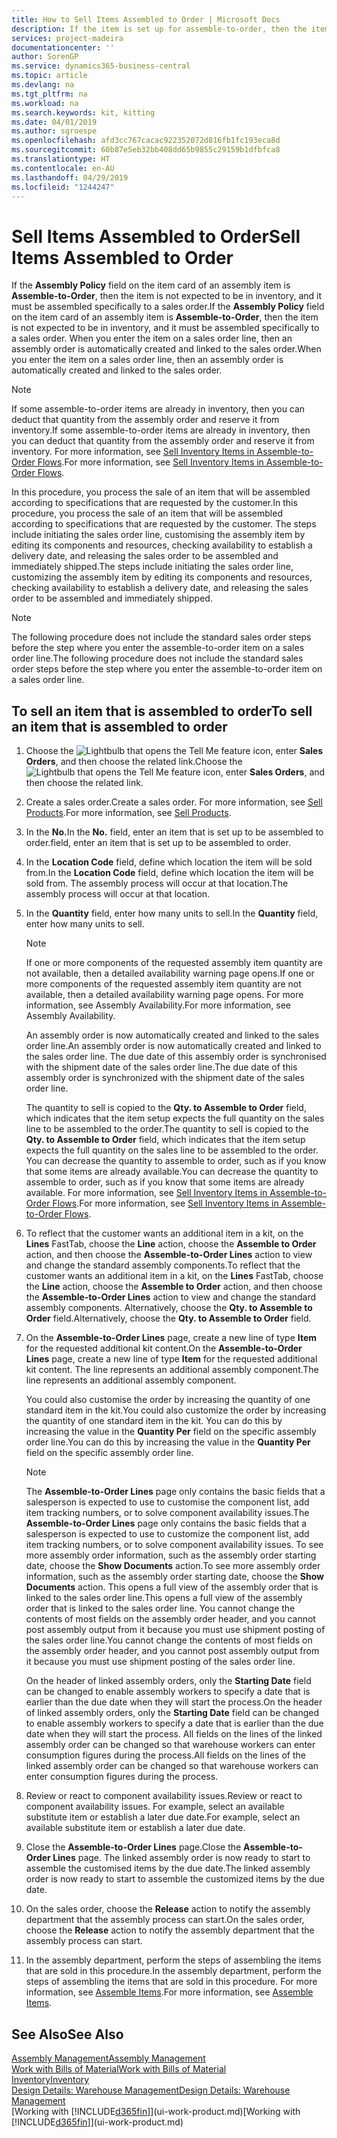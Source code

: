 ```yaml
---
title: How to Sell Items Assembled to Order | Microsoft Docs
description: If the item is set up for assemble-to-order, then the item is not expected to be in inventory, and it must be assembled specifically to a sales order. When you enter the item on a sales order line, then an assembly order is automatically created and linked to the sales order.
services: project-madeira
documentationcenter: ''
author: SorenGP
ms.service: dynamics365-business-central
ms.topic: article
ms.devlang: na
ms.tgt_pltfrm: na
ms.workload: na
ms.search.keywords: kit, kitting
ms.date: 04/01/2019
ms.author: sgroespe
ms.openlocfilehash: afd3cc767cacac922352072d816fb1fc193eca8d
ms.sourcegitcommit: 60b87e5eb32bb408dd65b9855c29159b1dfbfca8
ms.translationtype: HT
ms.contentlocale: en-AU
ms.lasthandoff: 04/29/2019
ms.locfileid: "1244247"
---
```

# <a name="sell-items-assembled-to-order"></a><span data-ttu-id="ef7b7-104">Sell Items Assembled to Order</span><span class="sxs-lookup"><span data-stu-id="ef7b7-104">Sell Items Assembled to Order</span></span>
<span data-ttu-id="ef7b7-105">If the **Assembly Policy** field on the item card of an assembly item is **Assemble-to-Order**, then the item is not expected to be in inventory, and it must be assembled specifically to a sales order.</span><span class="sxs-lookup"><span data-stu-id="ef7b7-105">If the **Assembly Policy** field on the item card of an assembly item is **Assemble-to-Order**, then the item is not expected to be in inventory, and it must be assembled specifically to a sales order.</span></span> <span data-ttu-id="ef7b7-106">When you enter the item on a sales order line, then an assembly order is automatically created and linked to the sales order.</span><span class="sxs-lookup"><span data-stu-id="ef7b7-106">When you enter the item on a sales order line, then an assembly order is automatically created and linked to the sales order.</span></span>  

> [!NOTE]  
>  <span data-ttu-id="ef7b7-107">If some assemble-to-order items are already in inventory, then you can deduct that quantity from the assembly order and reserve it from inventory.</span><span class="sxs-lookup"><span data-stu-id="ef7b7-107">If some assemble-to-order items are already in inventory, then you can deduct that quantity from the assembly order and reserve it from inventory.</span></span> <span data-ttu-id="ef7b7-108">For more information, see [Sell Inventory Items in Assemble-to-Order Flows](assembly-how-to-sell-assemble-to-order-items-and-inventory-items-together.md).</span><span class="sxs-lookup"><span data-stu-id="ef7b7-108">For more information, see [Sell Inventory Items in Assemble-to-Order Flows](assembly-how-to-sell-assemble-to-order-items-and-inventory-items-together.md).</span></span>  

<span data-ttu-id="ef7b7-109">In this procedure, you process the sale of an item that will be assembled according to specifications that are requested by the customer.</span><span class="sxs-lookup"><span data-stu-id="ef7b7-109">In this procedure, you process the sale of an item that will be assembled according to specifications that are requested by the customer.</span></span> <span data-ttu-id="ef7b7-110">The steps include initiating the sales order line, customising the assembly item by editing its components and resources, checking availability to establish a delivery date, and releasing the sales order to be assembled and immediately shipped.</span><span class="sxs-lookup"><span data-stu-id="ef7b7-110">The steps include initiating the sales order line, customizing the assembly item by editing its components and resources, checking availability to establish a delivery date, and releasing the sales order to be assembled and immediately shipped.</span></span>  

> [!NOTE]  
>  <span data-ttu-id="ef7b7-111">The following procedure does not include the standard sales order steps before the step where you enter the assemble-to-order item on a sales order line.</span><span class="sxs-lookup"><span data-stu-id="ef7b7-111">The following procedure does not include the standard sales order steps before the step where you enter the assemble-to-order item on a sales order line.</span></span>  

## <a name="to-sell-an-item-that-is-assembled-to-order"></a><span data-ttu-id="ef7b7-112">To sell an item that is assembled to order</span><span class="sxs-lookup"><span data-stu-id="ef7b7-112">To sell an item that is assembled to order</span></span>  
1.  <span data-ttu-id="ef7b7-113">Choose the ![Lightbulb that opens the Tell Me feature](media/ui-search/search_small.png "Tell me what you want to do") icon, enter **Sales Orders**, and then choose the related link.</span><span class="sxs-lookup"><span data-stu-id="ef7b7-113">Choose the ![Lightbulb that opens the Tell Me feature](media/ui-search/search_small.png "Tell me what you want to do") icon, enter **Sales Orders**, and then choose the related link.</span></span>  
2.  <span data-ttu-id="ef7b7-114">Create a sales order.</span><span class="sxs-lookup"><span data-stu-id="ef7b7-114">Create a sales order.</span></span> <span data-ttu-id="ef7b7-115">For more information, see [Sell Products](sales-how-sell-products.md).</span><span class="sxs-lookup"><span data-stu-id="ef7b7-115">For more information, see [Sell Products](sales-how-sell-products.md).</span></span>  
3.  <span data-ttu-id="ef7b7-116">In the **No.**</span><span class="sxs-lookup"><span data-stu-id="ef7b7-116">In the **No.**</span></span> <span data-ttu-id="ef7b7-117">field, enter an item that is set up to be assembled to order.</span><span class="sxs-lookup"><span data-stu-id="ef7b7-117">field, enter an item that is set up to be assembled to order.</span></span>  
4.  <span data-ttu-id="ef7b7-118">In the **Location Code** field, define which location the item will be sold from.</span><span class="sxs-lookup"><span data-stu-id="ef7b7-118">In the **Location Code** field, define which location the item will be sold from.</span></span> <span data-ttu-id="ef7b7-119">The assembly process will occur at that location.</span><span class="sxs-lookup"><span data-stu-id="ef7b7-119">The assembly process will occur at that location.</span></span>  
5.  <span data-ttu-id="ef7b7-120">In the **Quantity** field, enter how many units to sell.</span><span class="sxs-lookup"><span data-stu-id="ef7b7-120">In the **Quantity** field, enter how many units to sell.</span></span>  

    > [!NOTE]  
    >  <span data-ttu-id="ef7b7-121">If one or more components of the requested assembly item quantity are not available, then a detailed availability warning page opens.</span><span class="sxs-lookup"><span data-stu-id="ef7b7-121">If one or more components of the requested assembly item quantity are not available, then a detailed availability warning page opens.</span></span> <span data-ttu-id="ef7b7-122">For more information, see Assembly Availability.</span><span class="sxs-lookup"><span data-stu-id="ef7b7-122">For more information, see Assembly Availability.</span></span>  

    <span data-ttu-id="ef7b7-123">An assembly order is now automatically created and linked to the sales order line.</span><span class="sxs-lookup"><span data-stu-id="ef7b7-123">An assembly order is now automatically created and linked to the sales order line.</span></span> <span data-ttu-id="ef7b7-124">The due date of this assembly order is synchronised with the shipment date of the sales order line.</span><span class="sxs-lookup"><span data-stu-id="ef7b7-124">The due date of this assembly order is synchronized with the shipment date of the sales order line.</span></span>  

    <span data-ttu-id="ef7b7-125">The quantity to sell is copied to the **Qty. to Assemble to Order** field, which indicates that the item setup expects the full quantity on the sales line to be assembled to the order.</span><span class="sxs-lookup"><span data-stu-id="ef7b7-125">The quantity to sell is copied to the **Qty. to Assemble to Order** field, which indicates that the item setup expects the full quantity on the sales line to be assembled to the order.</span></span> <span data-ttu-id="ef7b7-126">You can decrease the quantity to assemble to order, such as if you know that some items are already available.</span><span class="sxs-lookup"><span data-stu-id="ef7b7-126">You can decrease the quantity to assemble to order, such as if you know that some items are already available.</span></span> <span data-ttu-id="ef7b7-127">For more information, see [Sell Inventory Items in Assemble-to-Order Flows](assembly-how-to-sell-inventory-items-in-assemble-to-order-flows.md).</span><span class="sxs-lookup"><span data-stu-id="ef7b7-127">For more information, see [Sell Inventory Items in Assemble-to-Order Flows](assembly-how-to-sell-inventory-items-in-assemble-to-order-flows.md).</span></span>  

6.  <span data-ttu-id="ef7b7-128">To reflect that the customer wants an additional item in a kit, on the **Lines** FastTab, choose the **Line** action, choose the **Assemble to Order** action, and then choose the **Assemble-to-Order Lines** action to view and change the standard assembly components.</span><span class="sxs-lookup"><span data-stu-id="ef7b7-128">To reflect that the customer wants an additional item in a kit, on the **Lines** FastTab, choose the **Line** action, choose the **Assemble to Order** action, and then choose the **Assemble-to-Order Lines** action to view and change the standard assembly components.</span></span> <span data-ttu-id="ef7b7-129">Alternatively, choose the **Qty. to Assemble to Order** field.</span><span class="sxs-lookup"><span data-stu-id="ef7b7-129">Alternatively, choose the **Qty. to Assemble to Order** field.</span></span>  
7.  <span data-ttu-id="ef7b7-130">On the **Assemble-to-Order Lines** page, create a new line of type **Item** for the requested additional kit content.</span><span class="sxs-lookup"><span data-stu-id="ef7b7-130">On the **Assemble-to-Order Lines** page, create a new line of type **Item** for the requested additional kit content.</span></span> <span data-ttu-id="ef7b7-131">The line represents an additional assembly component.</span><span class="sxs-lookup"><span data-stu-id="ef7b7-131">The line represents an additional assembly component.</span></span>  

    <span data-ttu-id="ef7b7-132">You could also customise the order by increasing the quantity of one standard item in the kit.</span><span class="sxs-lookup"><span data-stu-id="ef7b7-132">You could also customize the order by increasing the quantity of one standard item in the kit.</span></span> <span data-ttu-id="ef7b7-133">You can do this by increasing the value in the **Quantity Per** field on the specific assembly order line.</span><span class="sxs-lookup"><span data-stu-id="ef7b7-133">You can do this by increasing the value in the **Quantity Per** field on the specific assembly order line.</span></span>  

    > [!NOTE]  
    >  <span data-ttu-id="ef7b7-134">The **Assemble-to-Order Lines** page only contains the basic fields that a salesperson is expected to use to customise the component list, add item tracking numbers, or to solve component availability issues.</span><span class="sxs-lookup"><span data-stu-id="ef7b7-134">The **Assemble-to-Order Lines** page only contains the basic fields that a salesperson is expected to use to customize the component list, add item tracking numbers, or to solve component availability issues.</span></span> <span data-ttu-id="ef7b7-135">To see more assembly order information, such as the assembly order starting date, choose the **Show Documents** action.</span><span class="sxs-lookup"><span data-stu-id="ef7b7-135">To see more assembly order information, such as the assembly order starting date, choose the **Show Documents** action.</span></span> <span data-ttu-id="ef7b7-136">This opens a full view of the assembly order that is linked to the sales order line.</span><span class="sxs-lookup"><span data-stu-id="ef7b7-136">This opens a full view of the assembly order that is linked to the sales order line.</span></span> <span data-ttu-id="ef7b7-137">You cannot change the contents of most fields on the assembly order header, and you cannot post assembly output from it because you must use shipment posting of the sales order line.</span><span class="sxs-lookup"><span data-stu-id="ef7b7-137">You cannot change the contents of most fields on the assembly order header, and you cannot post assembly output from it because you must use shipment posting of the sales order line.</span></span>  
    >   
    >  <span data-ttu-id="ef7b7-138">On the header of linked assembly orders, only the **Starting Date** field can be changed to enable assembly workers to specify a date that is earlier than the due date when they will start the process.</span><span class="sxs-lookup"><span data-stu-id="ef7b7-138">On the header of linked assembly orders, only the **Starting Date** field can be changed to enable assembly workers to specify a date that is earlier than the due date when they will start the process.</span></span> <span data-ttu-id="ef7b7-139">All fields on the lines of the linked assembly order can be changed so that warehouse workers can enter consumption figures during the process.</span><span class="sxs-lookup"><span data-stu-id="ef7b7-139">All fields on the lines of the linked assembly order can be changed so that warehouse workers can enter consumption figures during the process.</span></span>  

8.  <span data-ttu-id="ef7b7-140">Review or react to component availability issues.</span><span class="sxs-lookup"><span data-stu-id="ef7b7-140">Review or react to component availability issues.</span></span> <span data-ttu-id="ef7b7-141">For example, select an available substitute item or establish a later due date.</span><span class="sxs-lookup"><span data-stu-id="ef7b7-141">For example, select an available substitute item or establish a later due date.</span></span>  
9. <span data-ttu-id="ef7b7-142">Close the **Assemble-to-Order Lines** page.</span><span class="sxs-lookup"><span data-stu-id="ef7b7-142">Close the **Assemble-to-Order Lines** page.</span></span> <span data-ttu-id="ef7b7-143">The linked assembly order is now ready to start to assemble the customised items by the due date.</span><span class="sxs-lookup"><span data-stu-id="ef7b7-143">The linked assembly order is now ready to start to assemble the customized items by the due date.</span></span>  
10. <span data-ttu-id="ef7b7-144">On the sales order, choose the **Release** action to notify the assembly department that the assembly process can start.</span><span class="sxs-lookup"><span data-stu-id="ef7b7-144">On the sales order, choose the **Release** action to notify the assembly department that the assembly process can start.</span></span>  
11. <span data-ttu-id="ef7b7-145">In the assembly department, perform the steps of assembling the items that are sold in this procedure.</span><span class="sxs-lookup"><span data-stu-id="ef7b7-145">In the assembly department, perform the steps of assembling the items that are sold in this procedure.</span></span> <span data-ttu-id="ef7b7-146">For more information, see [Assemble Items](assembly-how-to-assemble-items.md).</span><span class="sxs-lookup"><span data-stu-id="ef7b7-146">For more information, see [Assemble Items](assembly-how-to-assemble-items.md).</span></span>  

## <a name="see-also"></a><span data-ttu-id="ef7b7-147">See Also</span><span class="sxs-lookup"><span data-stu-id="ef7b7-147">See Also</span></span>  
[<span data-ttu-id="ef7b7-148">Assembly Management</span><span class="sxs-lookup"><span data-stu-id="ef7b7-148">Assembly Management</span></span>](assembly-assemble-items.md)  
[<span data-ttu-id="ef7b7-149">Work with Bills of Material</span><span class="sxs-lookup"><span data-stu-id="ef7b7-149">Work with Bills of Material</span></span>](inventory-how-work-BOMs.md)  
[<span data-ttu-id="ef7b7-150">Inventory</span><span class="sxs-lookup"><span data-stu-id="ef7b7-150">Inventory</span></span>](inventory-manage-inventory.md)  
[<span data-ttu-id="ef7b7-151">Design Details: Warehouse Management</span><span class="sxs-lookup"><span data-stu-id="ef7b7-151">Design Details: Warehouse Management</span></span>](design-details-warehouse-management.md)  
<span data-ttu-id="ef7b7-152">[Working with [!INCLUDE[d365fin](includes/d365fin_md.md)]](ui-work-product.md)</span><span class="sxs-lookup"><span data-stu-id="ef7b7-152">[Working with [!INCLUDE[d365fin](includes/d365fin_md.md)]](ui-work-product.md)</span></span>
